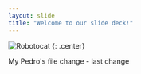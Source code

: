 ```yaml
---
layout: slide
title: "Welcome to our slide deck!"
---
```


![Robotocat](https://octodex.github.com/images/Robotocat.png)
{: .center}


My Pedro's file change - last change